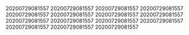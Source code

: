 20200729081557
20200729081557
20200729081557
20200729081557
20200729081557
20200729081557
20200729081557
20200729081557
20200729081557
20200729081557
20200729081557
20200729081557
20200729081557
20200729081557
20200729081557
